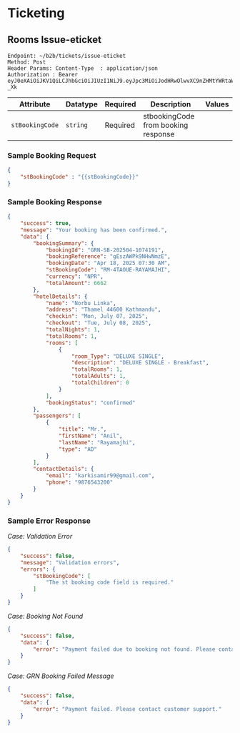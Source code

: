 # Ticketing

## Rooms Issue-eticket

```
Endpoint: ~/b2b/tickets/issue-eticket
Method: Post
Header Params: Content-Type  : application/json
Authorization : Bearer eyJ0eXAiOiJKV1QiLCJhbGciOiJIUzI1NiJ9.eyJpc3MiOiJodHRwOlwvXC9nZHMtYWRtaW4udGVzdFwvYXBpXC9pbnRsXC9hbmRyb2lkXC9pbml0aWFsaXplIiwiaWF0IjoxNjEzMzg1ODY3LCJleHAiOjE2MTMzODk0NjcsIm5iZiI6MTYxMzM4NTg2NywianRpIjoiY3o2eFZLdEVkd05jTTRVcCIsInN1YiI6MTMsInBydiI6IjQyZWRlMzMzNGEwNGNkNjVjYjJiZTNmNWFkZmViMmMxZWRkMzA3NzQifQ.UzEWszpOW92jOqSkdciWoGV4456CdS1nuPx7Tql-_Xk
```


| **Attribute**           | **Datatype**        | **Required** | **Description**                                            | **Values**                   |
|-------------------------|---------------------|--------------|------------------------------------------------------------|------------------------------|
| `stBookingCode`         | `string`            | Required     | stbookingCode from booking response                        |                              |


### Sample Booking Request
```json
{
    "stBookingCode" : "{{stBookingCode}}"
}
``` 

### Sample Booking Response

``` json
{
    "success": true,
    "message": "Your booking has been confirmed.",
    "data": {
        "bookingSummary": {
            "bookingId": "GRN-SB-202504-1074191",
            "bookingReference": "gEszAWPk9NHwNmzE",
            "bookingDate": "Apr 18, 2025 07:30 AM",
            "stBookingCode": "RM-4TAOUE-RAYAMAJHI",
            "currency": "NPR",
            "totalAmount": 6662
        },
        "hotelDetails": {
            "name": "Norbu Linka",
            "address": "Thamel 44600 Kathmandu",
            "checkin": "Mon, July 07, 2025",
            "checkout": "Tue, July 08, 2025",
            "totalNights": 1,
            "totalRooms": 1,
            "rooms": [
                {
                    "room_Type": "DELUXE SINGLE",
                    "description": "DELUXE SINGLE - Breakfast",
                    "totalRooms": 1,
                    "totalAdults": 1,
                    "totalChildren": 0
                }
            ],
            "bookingStatus": "confirmed"
        },
        "passengers": [
            {
                "title": "Mr.",
                "firstName": "Anil",
                "lastName": "Rayamajhi",
                "type": "AD"
            }
        ],
        "contactDetails": {
            "email": "karkisamir99@gmail.com",
            "phone": "9876543200"
        }
    }
}
```

### Sample Error Response

*Case: Validation Error*
```json
{
    "success": false,
    "message": "Validation errors",
    "errors": {
        "stBookingCode": [
            "The st booking code field is required."
        ]
    }
}
```

*Case: Booking Not Found*
```json
{
    "success": false,
    "data": {
        "error": "Payment failed due to booking not found. Please contact customer support."
    }
}
```

*Case: GRN Booking Failed Message*
```json
{
    "success": false,
    "data": {
        "error": "Payment failed. Please contact customer support."
    }
}
```